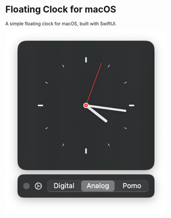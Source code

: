 # Floating Clock for macOS

A simple floating clock for macOS, built with SwiftUI.

![Floating Clock](./docs/clock.jpg)
